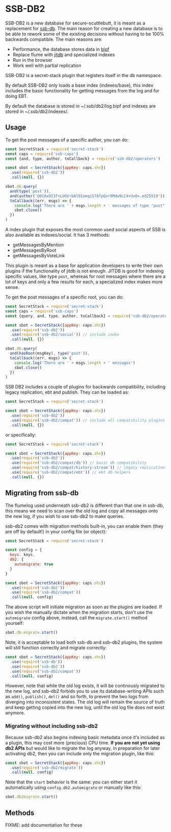 # SSB-DB2

SSB-DB2 is a new database for secure-scuttlebutt, it is meant as a
replacement for [ssb-db]. The main reason for creating a new database
is to be able to rework some of the existing decisions without having
to be 100% backwards compatible. The main reasons are:

 - Performance, the database stores data in [bipf]
 - Replace flume with [jitdb] and specialized indexes
 - Run in the browser
 - Work well with partial replication

SSB-DB2 is a secret-stack plugin that registers itself in the db
namespace.

By default SSB-DB2 only loads a base index (indexes/base), this index
includes the basic functionality for getting messages from the log and
for doing EBT.

By default the database is stored in ~/.ssb/db2/log.bipf and indexes
are stored in ~/.ssb/db2/indexes/.

## Usage

To get the post messages of a specific author, you can do:

```js
const SecretStack = require('secret-stack')
const caps = require('ssb-caps')
const {and, type, author, toCallback} = require('ssb-db2/operators')

const sbot = SecretStack({appKey: caps.shs})
  .use(require('ssb-db2'))
  .call(null, {})

sbot.db.query(
  and(type('post')),
  and(author('@6CAxOI3f+LUOVrbAl0IemqiS7ATpQvr9Mdw9LC4+Uv0=.ed25519')),
  toCallback((err, msgs) => {
    console.log('There are ' + msgs.length + ' messages of type "post" from arj')
    sbot.close()
  })
)
```

A index plugin that exposes the most common used social aspects of SSB
is also available as indexes/social. It has 3 methods:

 - getMessagesByMention
 - getMessagesByRoot
 - getMessagesByVoteLink

This plugin is meant as a base for application developers to write
their own plugins if the functionality of jitdb is not enough. JITDB
is good for indexing specific values, like type `post`, whereas for
root messages where there are a lot of keys and only a few results for
each, a specialized index makes more sense.

To get the post messages of a specific root, you can do:

```js
const SecretStack = require('secret-stack')
const caps = require('ssb-caps')
const {query, and, type, author, toCallback} = require('ssb-db2/operators')

const sbot = SecretStack({appKey: caps.shs})
  .use(require('ssb-db2'))
  .use(require('ssb-db2/social')) // include index
  .call(null, {})

sbot.db.query(
  and(hasRoot(msgKey), type('post')),
  toCallback((err, msgs) => {
    console.log('There are ' + msgs.length + ' messages')
    sbot.close()
  })
)
```

SSB DB2 includes a couple of plugins for backwards compatibility,
including legacy replication, ebt and publish. They can be loaded as:

```js
const SecretStack = require('secret-stack')

const sbot = SecretStack({appKey: caps.shs})
  .use(require('ssb-db2'))
  .use(require('ssb-db2/compat')) // include all compatibility plugins
  .call(null, {})
```

or specifically:

```js
const SecretStack = require('secret-stack')

const sbot = SecretStack({appKey: caps.shs})
  .use(require('ssb-db2'))
  .use(require('ssb-db2/compat/db')) // basic db compatibility
  .use(require('ssb-db2/compat/history-stream')) // legacy replication
  .use(require('ssb-db2/compat/ebt')) // ebt db helpers
  .call(null, {})
```

## Migrating from ssb-db

The flumelog used underneath ssb-db2 is different than that one in ssb-db, this means we need to scan over the old log and copy all messages onto the new log, if you wish to use ssb-db2 to make queries.

ssb-db2 comes with migration methods built-in, you can enable them (they are off by default!) in your config file (or object):

```js
const SecretStack = require('secret-stack')

const config = {
  keys: keys,
  db2: {
    automigrate: true
  }
}

const sbot = SecretStack({appKey: caps.shs})
  .use(require('ssb-db2'))
  .use(require('ssb-db2/compat'))
  .call(null, config)
```

The above script will initiate migration as soon as the plugins are loaded. If you wish the manually dictate when the migration starts, don't use the `automigrate` config above, instead, call the `migrate.start()` method yourself:

```js
sbot.db.migrate.start()
```

Note, it is acceptable to load both ssb-db and ssb-db2 plugins, the system will still function correctly and migrate correctly:

```js
const sbot = SecretStack({appKey: caps.shs})
  .use(require('ssb-db'))
  .use(require('ssb-db2'))
  .use(require('ssb-db2/compat'))
  .call(null, config)
```

However, note that while the old log exists, it will be continously migrated to the new log, and ssb-db2 forbids you to use its database-writing APIs such as `add()`, `publish()`, `del()` and so forth, to prevent the two logs from diverging into inconsistent states. The old log will remain the source of truth and keep getting copied into the new log, until the old log file does not exist anymore.

### Migrating without including ssb-db2

Because ssb-db2 also begins indexing basic metadata once it's included as a plugin, this may cost more (precious) CPU time. **If you are not yet using db2 APIs** but would like to migrate the log anyway, in preparation for later activating db2, then you can include only the migration plugin, like this:

```js
const sbot = SecretStack({appKey: caps.shs})
  .use(require('ssb-db2/migrate'))
  .call(null, config)
```

Note that the `start` behavior is the same: you can either start it automatically using `config.db2.automigrate` or manually like this:

```js
sbot.db2migrate.start()
```

## Methods

FIXME: add documentation for these

[ssb-db]: https://github.com/ssbc/ssb-db/
[bipf]: https://github.com/ssbc/bipf/
[jitdb]: https://github.com/ssb-ngi-pointer/jitdb/
